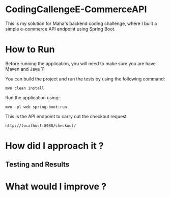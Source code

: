 # CodingCallengeE-CommerceAPI
This is my solution for Maha's backend coding challenge, where I built a simple e-commerce API endpoint using Spring Boot.

# How to Run
Before running the application, you will need to make sure you are have Maven and Java 11

You can build the project and run the tests by using the following command:

``` mvn clean install ```

Run the application using:

``` mvn -pl web spring-boot:run ```

This is the API endpoint to carry out the checkout request

``` http://localhost:8080/checkout/ ```

# How did I approach it ?

## Testing and Results

# What would I improve ?
